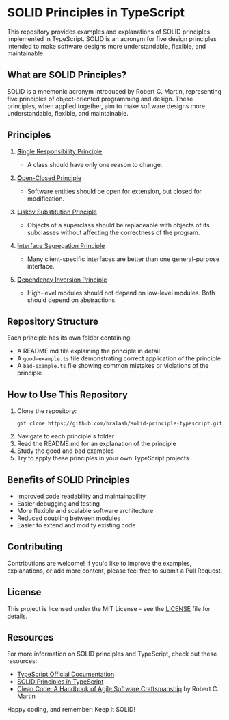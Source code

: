 # SOLID Principles in TypeScript

This repository provides examples and explanations of SOLID principles implemented in TypeScript. SOLID is an acronym for five design principles intended to make software designs more understandable, flexible, and maintainable.

## What are SOLID Principles?

SOLID is a mnemonic acronym introduced by Robert C. Martin, representing five principles of object-oriented programming and design. These principles, when applied together, aim to make software designs more understandable, flexible, and maintainable.

## Principles

1. [**S**ingle Responsibility Principle](./S-SingleResponsibility/README.md)
   - A class should have only one reason to change.

2. [**O**pen-Closed Principle](./O-OpenClosed/README.md)
   - Software entities should be open for extension, but closed for modification.

3. [**L**iskov Substitution Principle](./L-LiskovSubstitution/README.md)
   - Objects of a superclass should be replaceable with objects of its subclasses without affecting the correctness of the program.

4. [**I**nterface Segregation Principle](./I-InterfaceSegregation/README.md)
   - Many client-specific interfaces are better than one general-purpose interface.

5. [**D**ependency Inversion Principle](./D-DependencyInversion/README.md)
   - High-level modules should not depend on low-level modules. Both should depend on abstractions.

## Repository Structure

Each principle has its own folder containing:
- A README.md file explaining the principle in detail
- A `good-example.ts` file demonstrating correct application of the principle
- A `bad-example.ts` file showing common mistakes or violations of the principle

## How to Use This Repository

1. Clone the repository:
   ```
   git clone https://github.com/bralash/solid-principle-typescript.git
   ```
2. Navigate to each principle's folder
3. Read the README.md for an explanation of the principle
4. Study the good and bad examples
5. Try to apply these principles in your own TypeScript projects

## Benefits of SOLID Principles

- Improved code readability and maintainability
- Easier debugging and testing
- More flexible and scalable software architecture
- Reduced coupling between modules
- Easier to extend and modify existing code

## Contributing

Contributions are welcome! If you'd like to improve the examples, explanations, or add more content, please feel free to submit a Pull Request.

## License

This project is licensed under the MIT License - see the [LICENSE](LICENSE) file for details.

## Resources

For more information on SOLID principles and TypeScript, check out these resources:

- [TypeScript Official Documentation](https://www.typescriptlang.org/docs/)
- [SOLID Principles in TypeScript](https://khalilstemmler.com/articles/solid-principles/solid-typescript/)
- [Clean Code: A Handbook of Agile Software Craftsmanship](https://www.amazon.com/Clean-Code-Handbook-Software-Craftsmanship/dp/0132350882) by Robert C. Martin

Happy coding, and remember: Keep it SOLID!